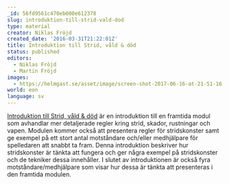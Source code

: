 ```yaml
---
_id: 56fd9561c470eb000e612378
slug: introduktion-till-strid-vald-dod
type: material
creator: Niklas Fröjd
created_date: '2016-03-31T21:22:01Z'
title: Introduktion till Strid, våld & död
status: published
editors:
  - Niklas Fröjd
  - Martin Fröjd
images:
  - https://helmgast.se/asset/image/screen-shot-2017-06-16-at-21-51-16.png
world: eon
language: sv
---
```

[Introduktion till Strid, våld & död](https://fablr.co/asset/download/intro-svd-2016-03-31.pdf) är en introduktion till en framtida modul som avhandlar mer detaljerade regler kring strid, skador, rustningar och vapen. Modulen kommer också att presentera regler för stridskonster samt ge exempel på ett stort antal motståndare och/eller medhjälpare för spelledaren att snabbt ta fram. Denna introduktion beskriver hur stridskonster är tänkta att fungera och ger några exempel på stridskonster och de tekniker dessa innehåller. I slutet av introduktionen är också fyra motståndare/medhjälpare som visar hur dessa är tänkta att presenteras i den framtida modulen.
